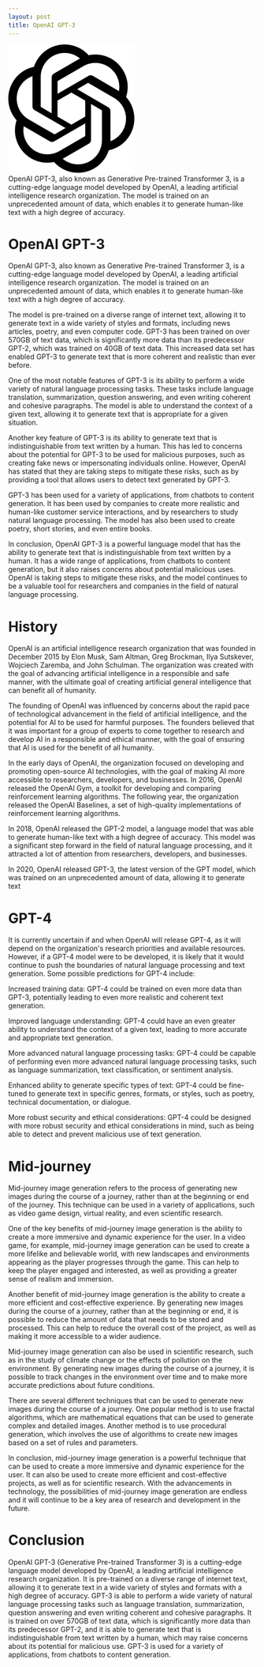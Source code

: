 ```yaml
---
layout: post
title: OpenAI GPT-3
---
```

<div class="row">
    <div class="col-sm-2">
        <img src="/images/gpt-logo.png" alt="OpenAI GPT logo"/>
    </div>
    <div class="col-sm-10">
       OpenAI GPT-3, also known as Generative Pre-trained Transformer 3, is a cutting-edge language model developed by OpenAI, a leading artificial intelligence research organization. The model is trained on an unprecedented amount of data, which enables it to generate human-like text with a high degree of accuracy.
    </div>
</div>

# OpenAI GPT-3

OpenAI GPT-3, also known as Generative Pre-trained Transformer 3, is a cutting-edge language model developed by OpenAI,
a leading artificial intelligence research organization. The model is trained on an unprecedented amount of data, which
enables it to generate human-like text with a high degree of accuracy.

The model is pre-trained on a diverse range of internet text, allowing it to generate text in a wide variety of styles
and formats, including news articles, poetry, and even computer code. GPT-3 has been trained on over 570GB of text data,
which is significantly more data than its predecessor GPT-2, which was trained on 40GB of text data. This increased data
set has enabled GPT-3 to generate text that is more coherent and realistic than ever before.

One of the most notable features of GPT-3 is its ability to perform a wide variety of natural language processing tasks.
These tasks include language translation, summarization, question answering, and even writing coherent and cohesive
paragraphs. The model is able to understand the context of a given text, allowing it to generate text that is
appropriate for a given situation.

Another key feature of GPT-3 is its ability to generate text that is indistinguishable from text written by a human.
This has led to concerns about the potential for GPT-3 to be used for malicious purposes, such as creating fake news or
impersonating individuals online. However, OpenAI has stated that they are taking steps to mitigate these risks, such as
by providing a tool that allows users to detect text generated by GPT-3.

GPT-3 has been used for a variety of applications, from chatbots to content generation. It has been used by companies to
create more realistic and human-like customer service interactions, and by researchers to study natural language
processing. The model has also been used to create poetry, short stories, and even entire books.

In conclusion, OpenAI GPT-3 is a powerful language model that has the ability to generate text that is indistinguishable
from text written by a human. It has a wide range of applications, from chatbots to content generation, but it also
raises concerns about potential malicious uses. OpenAI is taking steps to mitigate these risks, and the model continues
to be a valuable tool for researchers and companies in the field of natural language processing.

# History

OpenAI is an artificial intelligence research organization that was founded in December 2015 by Elon Musk, Sam Altman,
Greg Brockman, Ilya Sutskever, Wojciech Zaremba, and John Schulman. The organization was created with the goal of
advancing artificial intelligence in a responsible and safe manner, with the ultimate goal of creating artificial
general intelligence that can benefit all of humanity.

The founding of OpenAI was influenced by concerns about the rapid pace of technological advancement in the field of
artificial intelligence, and the potential for AI to be used for harmful purposes. The founders believed that it was
important for a group of experts to come together to research and develop AI in a responsible and ethical manner, with
the goal of ensuring that AI is used for the benefit of all humanity.

In the early days of OpenAI, the organization focused on developing and promoting open-source AI technologies, with the
goal of making AI more accessible to researchers, developers, and businesses. In 2016, OpenAI released the OpenAI Gym, a
toolkit for developing and comparing reinforcement learning algorithms. The following year, the organization released
the OpenAI Baselines, a set of high-quality implementations of reinforcement learning algorithms.

In 2018, OpenAI released the GPT-2 model, a language model that was able to generate human-like text with a high degree
of accuracy. This model was a significant step forward in the field of natural language processing, and it attracted a
lot of attention from researchers, developers, and businesses.

In 2020, OpenAI released GPT-3, the latest version of the GPT model, which was trained on an unprecedented amount of
data, allowing it to generate text

# GPT-4

It is currently uncertain if and when OpenAI will release GPT-4, as it will depend on the organization's research
priorities and available resources. However, if a GPT-4 model were to be developed, it is likely that it would continue
to push the boundaries of natural language processing and text generation. Some possible predictions for GPT-4 include:

Increased training data: GPT-4 could be trained on even more data than GPT-3, potentially leading to even more realistic
and coherent text generation.

Improved language understanding: GPT-4 could have an even greater ability to understand the context of a given text,
leading to more accurate and appropriate text generation.

More advanced natural language processing tasks: GPT-4 could be capable of performing even more advanced natural
language processing tasks, such as language summarization, text classification, or sentiment analysis.

Enhanced ability to generate specific types of text: GPT-4 could be fine-tuned to generate text in specific genres,
formats, or styles, such as poetry, technical documentation, or dialogue.

More robust security and ethical considerations: GPT-4 could be designed with more robust security and ethical
considerations in mind, such as being able to detect and prevent malicious use of text generation.

# Mid-journey

Mid-journey image generation refers to the process of generating new images during the course of a journey, rather than
at the beginning or end of the journey. This technique can be used in a variety of applications, such as video game
design, virtual reality, and even scientific research.

One of the key benefits of mid-journey image generation is the ability to create a more immersive and dynamic experience
for the user. In a video game, for example, mid-journey image generation can be used to create a more lifelike and
believable world, with new landscapes and environments appearing as the player progresses through the game. This can
help to keep the player engaged and interested, as well as providing a greater sense of realism and immersion.

Another benefit of mid-journey image generation is the ability to create a more efficient and cost-effective experience.
By generating new images during the course of a journey, rather than at the beginning or end, it is possible to reduce
the amount of data that needs to be stored and processed. This can help to reduce the overall cost of the project, as
well as making it more accessible to a wider audience.

Mid-journey image generation can also be used in scientific research, such as in the study of climate change or the
effects of pollution on the environment. By generating new images during the course of a journey, it is possible to
track changes in the environment over time and to make more accurate predictions about future conditions.

There are several different techniques that can be used to generate new images during the course of a journey. One
popular method is to use fractal algorithms, which are mathematical equations that can be used to generate complex and
detailed images. Another method is to use procedural generation, which involves the use of algorithms to create new
images based on a set of rules and parameters.

In conclusion, mid-journey image generation is a powerful technique that can be used to create a more immersive and
dynamic experience for the user. It can also be used to create more efficient and cost-effective projects, as well as
for scientific research. With the advancements in technology, the possibilities of mid-journey image generation are
endless and it will continue to be a key area of research and development in the future.

# Conclusion

OpenAI GPT-3 (Generative Pre-trained Transformer 3) is a cutting-edge language model developed by OpenAI, a leading
artificial intelligence research organization. It is pre-trained on a diverse range of internet text, allowing it to
generate text in a wide variety of styles and formats with a high degree of accuracy. GPT-3 is able to perform a wide
variety of natural language processing tasks such as language translation, summarization, question answering and even
writing coherent and cohesive paragraphs. It is trained on over 570GB of text data, which is significantly more data
than its predecessor GPT-2, and it is able to generate text that is indistinguishable from text written by a human,
which may raise concerns about its potential for malicious use. GPT-3 is used for a variety of applications, from
chatbots to content generation.


